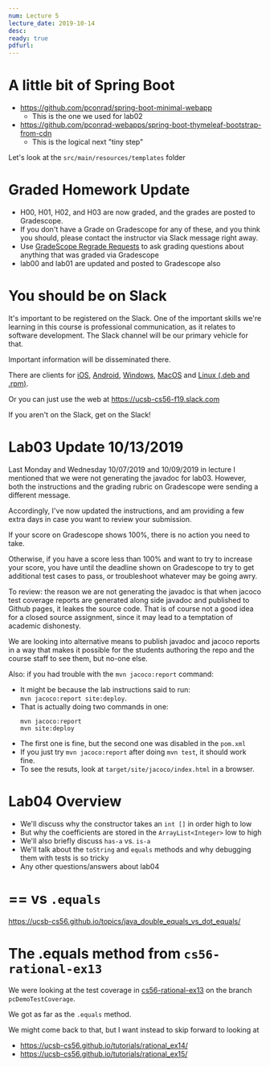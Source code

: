 ```yaml
---
num: Lecture 5
lecture_date: 2019-10-14
desc:
ready: true
pdfurl:
---
```


# A little bit of Spring Boot

* <https://github.com/pconrad/spring-boot-minimal-webapp>
   * This is the one we used for lab02
* <https://github.com/pconrad-webapps/spring-boot-thymeleaf-bootstrap-from-cdn>
   * This is the logical next "tiny step"

Let's look at the `src/main/resources/templates` folder

# Graded Homework Update

* H00, H01, H02, and H03 are now graded, and the grades are posted to Gradescope.
* If you don't have a Grade on Gradescope for any of these, and you think you should, please contact the instructor
  via Slack message right away.
* Use [GradeScope Regrade Requests](https://ucsb-cs56.github.io/topics/gradescope_regrade_requests/) to ask grading questions about anything that was graded via Gradescope   
* lab00 and lab01 are updated and posted to Gradescope also
    

  
# You should be on Slack

It's important to be registered on the Slack.  One of the important skills we're learning in this course is professional communication, as it relates to software development.  The Slack channel will be our primary vehicle for that.

Important information will be disseminated there.   

There are clients for [iOS](https://slack.com/downloads/ios), [Android](https://slack.com/downloads/android), [Windows](https://slack.com/downloads/windows), [MacOS](https://slack.com/downloads/mac) and [Linux (.deb and .rpm)](https://slack.com/downloads/linux).

Or you can just use the web at <https://ucsb-cs56-f19.slack.com>

If you aren't on the Slack, get on the Slack!


# Lab03 Update 10/13/2019 

Last Monday and Wednesday 10/07/2019 and 10/09/2019 in lecture I mentioned that we were
not generating the javadoc for lab03.  However, both the instructions and the grading
rubric on Gradescope were sending a different message.

Accordingly, I've now updated the instructions, and am providing a few extra days
in case you want to review your submission.

If your score on Gradescope shows 100%, there is no action you need to take.

Otherwise, if you have a score less than 100% and want to try to increase your score,
you have until the deadline shown on Gradescope to try to get additional test
cases to pass, or troubleshoot whatever may be going awry.

To review: the reason we are not generating the javadoc is that when jacoco test
coverage reports are generated along side javadoc and published to Github pages,
it leakes the source code.  That is of course not a good idea for a closed source
assignment, since it may lead to a temptation of academic dishonesty.

We are looking into alternative means to publish javadoc and jacoco reports in a way
that makes it possible for the students authoring the repo and the course staff to
see them, but no-one else.

Also: if you had trouble with the `mvn jacoco:report` command:
* It might be because the lab instructions said to run:<br>
  `mvn jacoco:report site:deploy`.
* That is actually doing two commands in one:
  ```
  mvn jacoco:report
  mvn site:deploy
  ```
* The first one is fine, but the second one was disabled in the `pom.xml`
* If you just try `mvn jacoco:report` after doing `mvn test`, it should work fine.
* To see the resuts, look at `target/site/jacoco/index.html` in a browser.

# Lab04 Overview

* We'll discuss why the constructor takes an `int []` in order high to low
* But why the coefficients are stored in the `ArrayList<Integer>` low to high
* We'll also briefly discuss `has-a` vs. `is-a`
* We'll talk about the `toString` and `equals` methods and why debugging them with tests is so tricky
* Any other questions/answers about lab04

# == vs `.equals`

<https://ucsb-cs56.github.io/topics/java_double_equals_vs_dot_equals/>

# The .equals method from `cs56-rational-ex13`

We were looking at the test coverage in [cs56-rational-ex13](https://github.com/ucsb-cs56-pconrad/cs56-rational-ex13) on the branch `pcDemoTestCoverage`.

We got as far as the `.equals` method.

We might come back to that, but I want instead to skip forward to looking at 
* <https://ucsb-cs56.github.io/tutorials/rational_ex14/>
* <https://ucsb-cs56.github.io/tutorials/rational_ex15/>


